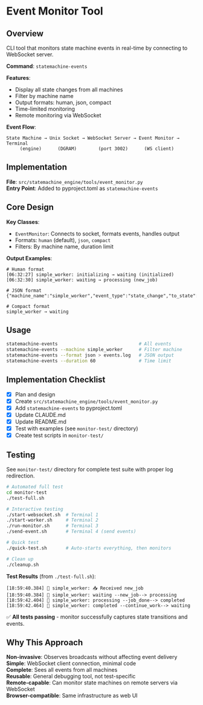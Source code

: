 # Event Monitor Tool

## Overview

CLI tool that monitors state machine events in real-time by connecting to WebSocket server.

**Command**: `statemachine-events`

**Features**:
- Display all state changes from all machines
- Filter by machine name
- Output formats: human, json, compact
- Time-limited monitoring
- Remote monitoring via WebSocket

**Event Flow**:
```
State Machine → Unix Socket → WebSocket Server → Event Monitor → Terminal
     (engine)      (DGRAM)        (port 3002)      (WS client)
```

## Implementation

**File**: `src/statemachine_engine/tools/event_monitor.py`  
**Entry Point**: Added to pyproject.toml as `statemachine-events`

## Core Design

**Key Classes**:
- `EventMonitor`: Connects to socket, formats events, handles output
- Formats: `human` (default), `json`, `compact`
- Filters: By machine name, duration limit

**Output Examples**:
```
# Human format
[06:32:27] simple_worker: initializing → waiting (initialized)
[06:32:30] simple_worker: waiting → processing (new_job)

# JSON format
{"machine_name":"simple_worker","event_type":"state_change","to_state":"waiting"}

# Compact format
simple_worker → waiting
```

## Usage

```bash
statemachine-events                              # All events
statemachine-events --machine simple_worker      # Filter machine
statemachine-events --format json > events.log   # JSON output
statemachine-events --duration 60                # Time limit
```

## Implementation Checklist

- [x] Plan and design
- [x] Create `src/statemachine_engine/tools/event_monitor.py`
- [x] Add `statemachine-events` to pyproject.toml
- [x] Update CLAUDE.md
- [x] Update README.md
- [x] Test with examples (see `monitor-test/` directory)
- [x] Create test scripts in `monitor-test/`

## Testing

See `monitor-test/` directory for complete test suite with proper log redirection.

```bash
# Automated full test
cd monitor-test
./test-full.sh

# Interactive testing
./start-websocket.sh  # Terminal 1
./start-worker.sh     # Terminal 2
./run-monitor.sh      # Terminal 3
./send-event.sh       # Terminal 4 (send events)

# Quick test
./quick-test.sh       # Auto-starts everything, then monitors

# Clean up
./cleanup.sh
```

**Test Results** (from `./test-full.sh`):
```
[18:59:40.384] 📝 simple_worker: 📥 Received new_job
[18:59:40.384] 🔄 simple_worker: waiting --new_job--> processing
[18:59:42.404] 🔄 simple_worker: processing --job_done--> completed
[18:59:42.464] 🔄 simple_worker: completed --continue_work--> waiting
```

✅ **All tests passing** - monitor successfully captures state transitions and events.

## Why This Approach

**Non-invasive**: Observes broadcasts without affecting event delivery  
**Simple**: WebSocket client connection, minimal code  
**Complete**: Sees all events from all machines  
**Reusable**: General debugging tool, not test-specific  
**Remote-capable**: Can monitor state machines on remote servers via WebSocket  
**Browser-compatible**: Same infrastructure as web UI

